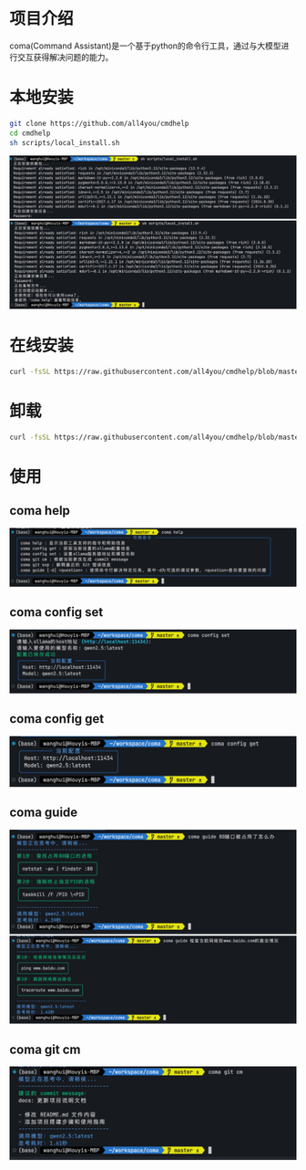 # 项目介绍
coma(Command Assistant)是一个基于python的命令行工具，通过与大模型进行交互获得解决问题的能力。

# 本地安装
```sh
git clone https://github.com/all4you/cmdhelp
cd cmdhelp
sh scripts/local_install.sh
```
![coma-install-01](assets/coma-install-01.png)
![coma-install-02](assets/coma-install-02.png)


# 在线安装
```sh
curl -fsSL https://raw.githubusercontent.com/all4you/cmdhelp/blob/master/scripts/install.sh | bash
```

# 卸载
```sh
curl -fsSL https://raw.githubusercontent.com/all4you/cmdhelp/blob/master/scripts/uninstall.sh | bash
```

# 使用
## coma help
![coma-help](assets/coma-help.png)

## coma config set
![coma-config-set](assets/coma-config-set.png)

## coma config get
![coma-config-get](assets/coma-config-get.png)

## coma guide
![coma-guide-01](assets/coma-guide-01.png)
![coma-guide-02](assets/coma-guide-02.png)

## coma git cm
![coma-git-cm-01](assets/coma-git-cm-01.png)